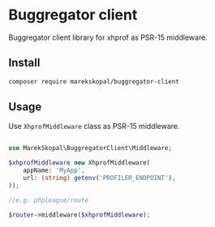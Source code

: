# Buggregator client

Buggregator client library for xhprof as PSR-15 middleware.


## Install

```sh
composer require marekskopal/buggregator-client
```

## Usage

Use `XhprofMiddleware` class as PSR-15 middleware.

```php

use MarekSkopal\BuggregatorClient\Middleware;

$xhprofMiddleware new XhprofMiddleware(
    appName: 'MyApp',
    url: (string) getenv('PROFILER_ENDPOINT'),
));

//e.g. phpleague/route

$router->middleware($xhprofMiddleware);

```
